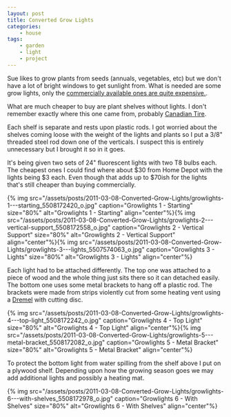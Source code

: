```yaml
---
layout: post
title: Converted Grow Lights
categories:
    - house
tags:
    - garden
    - light
    - project
---
```


Sue likes to grow plants from seeds (annuals, vegetables, etc) but we don't have a lot of bright windows to get sunlight from. What is needed are some grow lights, only the [commercially available ones are quite expensive.](http://www.bustan.ca/product_detail.asp?menuID=4&amp;SID=24&amp;PID=790).

What are much cheaper to buy are plant shelves without lights. I don't remember exactly where this one came from, probably [Canadian Tire](http://www.canadiantire.ca).

Each shelf is separate and rests upon plastic rods. I got worried about the shelves coming loose with the weight of the lights and plants so I put a 3/8" threaded steel rod down one of the verticals. I suspect this is entirely unnecessary but I brought it so in it goes.

It's being given two sets of 24" fluorescent lights with two T8 bulbs each. The cheapest ones I could find where about $30 from Home Depot with the lights being $3 each. Even though that adds up to $70ish for the lights that's still cheaper than buying commercially.

{% img src="/assets/posts/2011-03-08-Converted-Grow-Lights/growlights-1---starting_5508172420_o.jpg" caption="Growlights 1 - Starting" size="80%" alt="Growlights 1 - Starting" align="center"%}{% img src="/assets/posts/2011-03-08-Converted-Grow-Lights/growlights-2---vertical-support_5508172558_o.jpg" caption="Growlights 2 - Vertical Support" size="80%" alt="Growlights 2 - Vertical Support" align="center"%}{% img src="/assets/posts/2011-03-08-Converted-Grow-Lights/growlights-3---lights_5507574063_o.jpg" caption="Growlights 3 - Lights" size="80%" alt="Growlights 3 - Lights" align="center"%}

Each light had to be attached differently. The top one was attached to a piece of wood and the whole thing just sits there so it can detached easily. The bottom one uses some metal brackets to hang off a plastic rod. The brackets were made from strips violently cut from some heating vent using a [Dremel](http://www.dremel.com/en-us/Pages/default.aspx) with cutting disc.

{% img src="/assets/posts/2011-03-08-Converted-Grow-Lights/growlights-4---top-light_5508172242_o.jpg" caption="Growlights 4 - Top Light" size="80%" alt="Growlights 4 - Top Light" align="center"%}{% img src="/assets/posts/2011-03-08-Converted-Grow-Lights/growlights-5---metal-bracket_5508172082_o.jpg" caption="Growlights 5 - Metal Bracket" size="80%" alt="Growlights 5 - Metal Bracket" align="center"%}

To protect the bottom light from water spilling from the shelf above I put on a plywood shelf. Depending upon how the growing season goes we may add additional lights and possibly a heating mat.

{% img src="/assets/posts/2011-03-08-Converted-Grow-Lights/growlights-6---with-shelves_5508172978_o.jpg" caption="Growlights 6 - With Shelves" size="80%" alt="Growlights 6 - With Shelves" align="center"%}